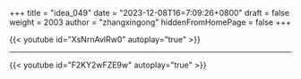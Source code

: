 +++
title = "idea_049"
date = "2023-12-08T16=7:09:26+0800"
draft = false
weight = 2003
author = "zhangxingong"
hiddenFromHomePage = false
+++

{{< youtube id="XsNrnAvlRw0" autoplay="true" >}}

---

{{< youtube id="F2KY2wFZE9w" autoplay="true" >}}
 
